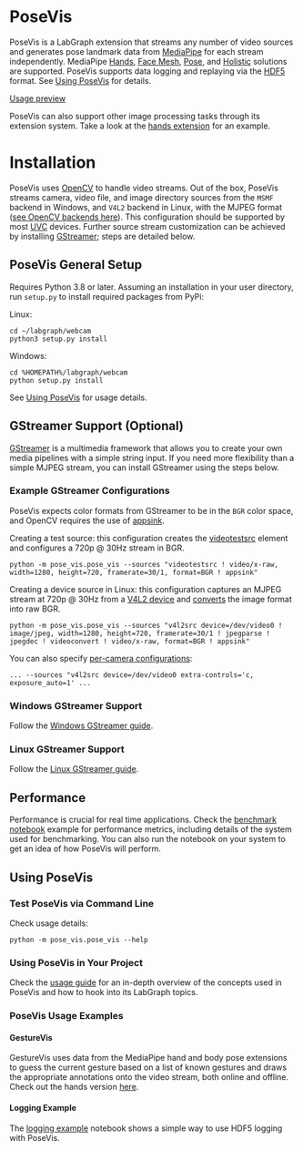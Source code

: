 # PoseVis

PoseVis is a LabGraph extension that streams any number of video sources and generates pose landmark data from [MediaPipe](https://google.github.io/mediapipe/) for each stream independently. MediaPipe [Hands](https://google.github.io/mediapipe/solutions/hands.html), [Face Mesh](https://google.github.io/mediapipe/solutions/face_mesh.html), [Pose](https://google.github.io/mediapipe/solutions/pose.html), and [Holistic](https://google.github.io/mediapipe/solutions/holistic.html) solutions are supported. PoseVis supports data logging and replaying via the [HDF5](https://www.hdfgroup.org/solutions/hdf5/) format. See [Using PoseVis](#using-posevis) for details.

[Usage preview](https://i.imgur.com/FMYIy9r.mp4)

PoseVis can also support other image processing tasks through its extension system. Take a look at the [hands extension](pose_vis/extensions/hands.py) for an example.

# Installation

PoseVis uses [OpenCV](https://opencv.org/) to handle video streams. Out of the box, PoseVis streams camera, video file, and image directory sources from the `MSMF` backend in Windows, and `V4L2` backend in Linux, with the MJPEG format ([see OpenCV backends here](https://docs.opencv.org/3.4/d0/da7/videoio_overview.html)). This configuration should be supported by most [UVC](https://en.wikipedia.org/wiki/USB_video_device_class) devices. Further source stream customization can be achieved by installing [GStreamer](https://gstreamer.freedesktop.org/); steps are detailed below.

## PoseVis General Setup

Requires Python 3.8 or later. Assuming an installation in your user directory, run `setup.py` to install required packages from PyPi:

Linux:

    cd ~/labgraph/webcam
	python3 setup.py install

Windows:

    cd %HOMEPATH%/labgraph/webcam
    python setup.py install

See [Using PoseVis](#using-posevis) for usage details.

## GStreamer Support (Optional)

[GStreamer](https://gstreamer.freedesktop.org/) is a multimedia framework that allows you to create your own media pipelines with a simple string input. If you need more flexibility than a simple MJPEG stream, you can install GStreamer using the steps below.

### Example GStreamer Configurations

PoseVis expects color formats from GStreamer to be in the `BGR` color space, and OpenCV requires the use of [appsink](https://gstreamer.freedesktop.org/documentation/app/appsink.html?gi-language=c).

Creating a test source: this configuration creates the [videotestsrc](https://gstreamer.freedesktop.org/documentation/videotestsrc/index.html?gi-language=c) element and configures a 720p @ 30Hz stream in BGR.

    python -m pose_vis.pose_vis --sources "videotestsrc ! video/x-raw, width=1280, height=720, framerate=30/1, format=BGR ! appsink"

Creating a device source in Linux: this configuration captures an MJPEG stream at 720p @ 30Hz from a [V4L2 device](https://gstreamer.freedesktop.org/documentation/video4linux2/v4l2src.html?gi-language=c) and [converts](https://gstreamer.freedesktop.org/documentation/videoconvertscale/videoconvert.html?gi-language=c) the image format into raw BGR.

    python -m pose_vis.pose_vis --sources "v4l2src device=/dev/video0 ! image/jpeg, width=1280, height=720, framerate=30/1 ! jpegparse ! jpegdec ! videoconvert ! video/x-raw, format=BGR ! appsink"

You can also specify [per-camera configurations](https://gstreamer.freedesktop.org/documentation/video4linux2/v4l2src.html?gi-language=c#v4l2src:extra-controls):

    ... --sources "v4l2src device=/dev/video0 extra-controls='c, exposure_auto=1' ...

### Windows GStreamer Support

Follow the [Windows GStreamer guide](windows_gstreamer.md).

### Linux GStreamer Support

Follow the [Linux GStreamer guide](linux_gstreamer.md).

## Performance

Performance is crucial for real time applications. Check the [benchmark notebook](benchmark.ipynb) example for performance metrics, including details of the system used for benchmarking. You can also run the notebook on your system to get an idea of how PoseVis will perform.

## Using PoseVis

### Test PoseVis via Command Line

Check usage details:

	python -m pose_vis.pose_vis --help

### Using PoseVis in Your Project

Check the [usage guide](using_posevis.md) for an in-depth overview of the concepts used in PoseVis and how to hook into its LabGraph topics.

### PoseVis Usage Examples

#### GestureVis

GestureVis uses data from the MediaPipe hand and body pose extensions to guess the current gesture based on a list of known gestures and draws the appropriate annotations onto the video stream, both online and offline. Check out the hands version [here](pose_vis/gesture/hand/readme.md).

#### Logging Example

The [logging example](logging_example.ipynb) notebook shows a simple way to use HDF5 logging with PoseVis.
